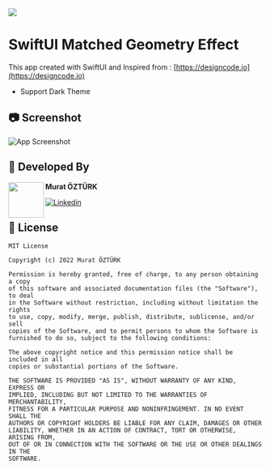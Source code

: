 ![](https://vbr.wocr.tk/badge?page_id=swift-ui-matched-geometry-effect&color=55acb7&style=for-the-badge&logo=Github)
# SwiftUI Matched Geometry Effect

This app created with SwiftUI and Inspired from : [https://designcode.io](https://designcode.io) 
- Support Dark Theme

## 📷 Screenshot

![App Screenshot](https://github.com/muratozturk5/SwiftUI-Matched-Geometry-Effect/blob/master/Preview/Simulator%20Screen%20Recording%20-%20iPhone%2013%20Pro%20Max%20-%202022-08-21%20at%2019.08.27.gif)


## 👨 Developed By 

 <img src="https://avatars.githubusercontent.com/u/62841905?s=400&u=6b1f97cf6a3dfe668719000f9686f5fe861f273a&v=4" width="70" align="left">


**Murat ÖZTÜRK**

[![Linkedin](https://img.shields.io/badge/-linkedin-grey?logo=linkedin)](https://www.linkedin.com/in/murat-%C3%B6zt%C3%BCrk-7a9306217/)

📄 License 
-------

```
MIT License

Copyright (c) 2022 Murat ÖZTÜRK

Permission is hereby granted, free of charge, to any person obtaining a copy
of this software and associated documentation files (the "Software"), to deal
in the Software without restriction, including without limitation the rights
to use, copy, modify, merge, publish, distribute, sublicense, and/or sell
copies of the Software, and to permit persons to whom the Software is
furnished to do so, subject to the following conditions:

The above copyright notice and this permission notice shall be included in all
copies or substantial portions of the Software.

THE SOFTWARE IS PROVIDED "AS IS", WITHOUT WARRANTY OF ANY KIND, EXPRESS OR
IMPLIED, INCLUDING BUT NOT LIMITED TO THE WARRANTIES OF MERCHANTABILITY,
FITNESS FOR A PARTICULAR PURPOSE AND NONINFRINGEMENT. IN NO EVENT SHALL THE
AUTHORS OR COPYRIGHT HOLDERS BE LIABLE FOR ANY CLAIM, DAMAGES OR OTHER
LIABILITY, WHETHER IN AN ACTION OF CONTRACT, TORT OR OTHERWISE, ARISING FROM,
OUT OF OR IN CONNECTION WITH THE SOFTWARE OR THE USE OR OTHER DEALINGS IN THE
SOFTWARE.
```

